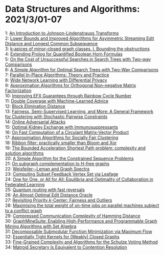 # Data Structures and Algorithms: 2021/3/01-07  
1: [An Introduction to Johnson-Lindenstrauss Transforms](https://doi.org/10.48550/arXiv.2103.00564)  
2: [Lower Bounds and Improved Algorithms for Asymmetric Streaming Edit  Distance and Longest Common Subsequence](https://doi.org/10.48550/arXiv.2103.00713)  
3: [k-apices of minor-closed graph classes. I. Bounding the obstructions](https://doi.org/10.48550/arXiv.2103.00882)  
4: [Extending Prolog for Quantified Boolean Horn Formulas](https://doi.org/10.48550/arXiv.2103.01046)  
5: [On the Cost of Unsuccessful Searches in Search Trees with Two-way  Comparisons](https://doi.org/10.48550/arXiv.2103.01052)  
6: [A Simple Algorithm for Optimal Search Trees with Two-Way Comparisons](https://doi.org/10.48550/arXiv.2103.01084)  
7: [Parallel In-Place Algorithms: Theory and Practice](https://doi.org/10.48550/arXiv.2103.01216)  
8: [Wide Network Learning with Differential Privacy](https://doi.org/10.48550/arXiv.2103.01294)  
9: [Approximation Algorithms for Orthogonal Non-negative Matrix  Factorization](https://doi.org/10.48550/arXiv.2103.01398)  
10: [Improving EFX Guarantees through Rainbow Cycle Number](https://doi.org/10.48550/arXiv.2103.01628)  
11: [Double Coverage with Machine-Learned Advice](https://doi.org/10.48550/arXiv.2103.01640)  
12: [Block Elimination Distance](https://doi.org/10.48550/arXiv.2103.01872)  
13: [Fairness, Semi-Supervised Learning, and More: A General Framework for  Clustering with Stochastic Pairwise Constraints](https://doi.org/10.48550/arXiv.2103.02013)  
14: [Online Adversarial Attacks](https://doi.org/10.48550/arXiv.2103.02014)  
15: [Optimal Kidney Exchange with Immunosuppressants](https://doi.org/10.48550/arXiv.2103.02253)  
16: [On Fast Computation of a Circulant Matrix-Vector Product](https://doi.org/10.48550/arXiv.2103.02605)  
17: [Approximation Algorithms for Socially Fair Clustering](https://doi.org/10.48550/arXiv.2103.02512)  
18: [Ribbon filter: practically smaller than Bloom and Xor](https://doi.org/10.48550/arXiv.2103.02515)  
19: [The Bounded Acceleration Shortest Path problem: complexity and solution  algorithms](https://doi.org/10.48550/arXiv.2103.02914)  
20: [A Simple Algorithm for the Constrained Sequence Problems](https://doi.org/10.48550/arXiv.2103.02919)  
21: [On subgraph complementation to H-free graphs](https://doi.org/10.48550/arXiv.2103.02936)  
22: [Weisfeiler--Leman and Graph Spectra](https://doi.org/10.48550/arXiv.2103.02972)  
23: [Computing Subset Feedback Vertex Set via Leafage](https://doi.org/10.48550/arXiv.2103.03035)  
24: [One for One, or All for All: Equilibria and Optimality of Collaboration  in Federated Learning](https://doi.org/10.48550/arXiv.2103.03228)  
25: [Quantum routing with fast reversals](https://doi.org/10.48550/arXiv.2103.03264)  
26: [An Almost Optimal Edit Distance Oracle](https://doi.org/10.48550/arXiv.2103.03294)  
27: [Revisiting Priority $k$-Center: Fairness and Outliers](https://doi.org/10.48550/arXiv.2103.03337)  
28: [Maximising the total weight of on-time jobs on parallel machines subject  to a conflict graph](https://doi.org/10.48550/arXiv.2103.03346)  
29: [Compressed Communication Complexity of Hamming Distance](https://doi.org/10.48550/arXiv.2103.03468)  
30: [GraphMineSuite: Enabling High-Performance and Programmable Graph Mining  Algorithms with Set Algebra](https://doi.org/10.48550/arXiv.2103.03653)  
31: [Decomposable Submodular Function Minimization via Maximum Flow](https://doi.org/10.48550/arXiv.2103.03868)  
32: [Essentially Tight Kernels for (Weakly) Closed Graphs](https://doi.org/10.48550/arXiv.2103.03914)  
33: [Fine-Grained Complexity and Algorithms for the Schulze Voting Method](https://doi.org/10.48550/arXiv.2103.03959)  
34: [Matroid Secretary Is Equivalent to Contention Resolution](https://doi.org/10.48550/arXiv.2103.04205)  